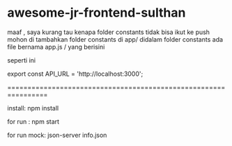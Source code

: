 # awesome-jr-frontend-sulthan

maaf , saya kurang tau kenapa folder constants tidak bisa ikut ke push
mohon di tambahkan folder constants di app/
didalam folder constants ada file bernama app.js /
yang berisini 

seperti ini

export const API_URL = 'http://localhost:3000';


================================================================



install:
npm install


for run :
npm start

for run mock:
json-server info.json
